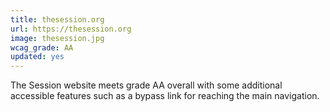 ```yaml
---
title: thesession.org
url: https://thesession.org
image: thesession.jpg
wcag_grade: AA
updated: yes
---
```


The Session website meets grade AA overall with some additional accessible features such as a bypass link for reaching the main navigation.
